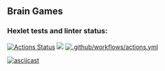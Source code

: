 ## Brain Games
### Hexlet tests and linter status:
[![Actions Status](https://github.com/WilDwMe/frontend-project-lvl1/workflows/hexlet-check/badge.svg)](https://github.com/WilDwMe/frontend-project-lvl1/actions) <a href="https://codeclimate.com/github/codeclimate/codeclimate/maintainability"><img src="https://api.codeclimate.com/v1/badges/a99a88d28ad37a79dbf6/maintainability" /></a> [![.github/workflows/actions.yml](https://github.com/WilDwMe/frontend-project-lvl1/actions/workflows/actions.yml/badge.svg?branch=main)](https://github.com/WilDwMe/frontend-project-lvl1/actions/workflows/actions.yml)


[![asciicast](https://asciinema.org/a/dI2GU65crw8Hs9MabX2qZpeaK.svg)](https://asciinema.org/a/dI2GU65crw8Hs9MabX2qZpeaK)
